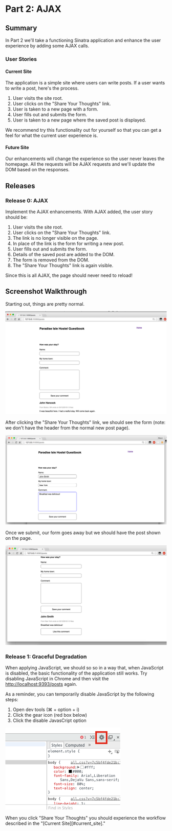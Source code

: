# Part 2:  AJAX

## Summary

In Part 2 we'll take a functioning Sinatra application and enhance the user
experience by adding some AJAX calls.

### User Stories

<a name="current_site">

#### Current Site

The application is a simple site where users can write posts.  If a user wants
to write a post, here's the process.

1. User visits the site root.
2. User clicks on the "Share Your Thoughts" link.
3. User is taken to a new page with a form.
4. User fills out and submits the form.
5. User is taken to a new page where the saved post is displayed.

We recommend try this functionality out for yourself so that you can get a feel
for what the current user experience is.

#### Future Site

Our enhancements will change the experience so the user never
leaves the homepage.  All the requests will be AJAX requests and we'll update
the DOM based on the responses.

## Releases

### Release 0: AJAX

Implement the AJAX enhancements. With AJAX added, the user story should be:

1. User visits the site root.
2. User clicks on the "Share Your Thoughts" link.
3. The link is no longer visible on the page.
4. In place of the link is the form for writing a new post.
5. User fills out and submits the form.
6. Details of the saved post are added to the DOM.
7. The form is removed from the DOM.
8. The "Share Your Thoughts" link is again visible.

Since this is all AJAX, the page should never need to reload!

## Screenshot Walkthrough

Starting out, things are pretty normal.

![](walkthrough/1-start.png)

After clicking the "Share Your Thoughts" link, we should see the form (note: we
don't have the header from the normal new post page).

![](walkthrough/2-populatedform.png)

Once we submit, our form goes away but we should have the post shown on the page.

![](walkthrough/3-submittedform.png)

### Release 1: Graceful Degradation

When applying JavaScript, we should so so in a way that, when JavaScript is
disabled, the basic functionality of the application still works. Try disabling
JavaScript in Chrome and then visit the [http://localhost:9393/posts](http://localhost:9393/posts) again.

As a reminder, you can temporarily disable JavaScript by the following steps:

1. Open dev tools (&#8984; + option + i)
1. Click the gear icon (red box below)
1. Click the disable JavasCript option

![](resources/devtoolpix.png)

When you click "Share Your Thoughts" you should experience the workflow
described in the "[Current Site][#current_site]."
